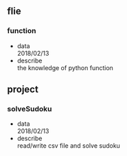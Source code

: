 ## flie
### function
- data  
2018/02/13
- describe  
the knowledge of python function
  
## project
### solveSudoku  
- data  
2018/02/13
- describe  
read/write csv file and solve sudoku

